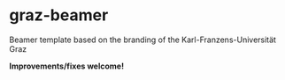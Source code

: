 # graz-beamer
Beamer template based on the branding of the Karl-Franzens-Universität Graz

**Improvements/fixes welcome!**
